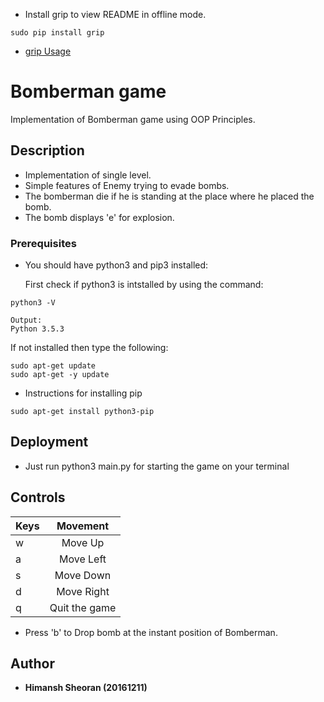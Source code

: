 * Install grip to view README in offline mode.
```
sudo pip install grip
```
* [grip Usage](https://pypi.python.org/pypi/grip)
# Bomberman game

  Implementation of Bomberman game using OOP Principles.


## Description

* Implementation of single level.
* Simple features of Enemy trying to evade bombs.
* The bomberman die if he is standing at the place where he placed the bomb.
* The bomb displays 'e' for explosion.

### Prerequisites

* You should have python3 and pip3 installed:

	First check if python3 is intstalled by using the command:

```
python3 -V
```

```
Output:
Python 3.5.3
```

If not installed then type the following:

```
sudo apt-get update
sudo apt-get -y update
```

* Instructions for installing pip

```
sudo apt-get install python3-pip
```

## Deployment

* Just run python3 main.py for starting the game on your terminal

## Controls

| Keys          | Movement      |
| ------------- |:-------------:|
| w             | Move Up       |
| a             | Move Left     |
| s             | Move Down     |
| d             | Move Right    |
| q             | Quit the game |
* Press 'b' to Drop bomb at the instant position of Bomberman.


## Author

* **Himansh Sheoran (20161211)**
